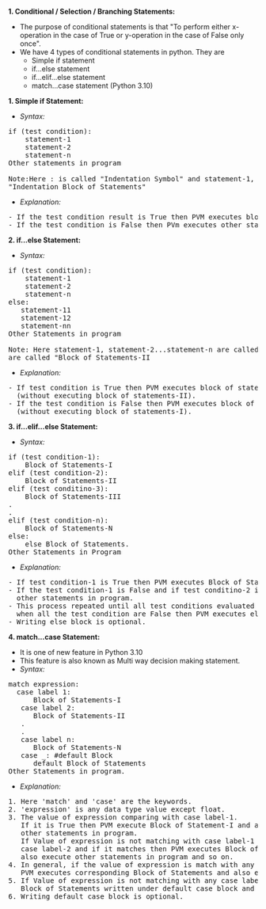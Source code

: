 **1. Conditional / Selection / Branching Statements:**
- The purpose of conditional statements is that "To perform either x-operation in the case of True or y-operation in the case of False only once".
- We have 4 types of conditional statements in python. They are
     - Simple if statement
     - if...else statement
     - if...elif...else statement
     - match...case statement (Python 3.10)

**1. Simple if Statement:**
- _Syntax:_
<pre>if (test condition):
    statement-1
    statement-2
    statement-n
Other statements in program

Note:Here : is called "Indentation Symbol" and statement-1, statement-2...statement-n are called 
"Indentation Block of Statements"</pre>

- _Explanation:_ 
<pre>- If the test condition result is True then PVM executes block of statements and also other statements in program.
- If the test condition is False then PVm executes other statements in program only.</pre>

**2. if...else Statement:**
- _Syntax:_
<pre>
if (test condition):
    statement-1
    statement-2
    statement-n
else:
   statement-11
   statement-12
   statement-nn
Other Statements in program

Note: Here statement-1, statement-2...statement-n are called as "Block of Statements-I and statement-11, statement-12...statement-nn
are called "Block of Statements-II</pre>

- _Explanation:_
<pre>- If test condition is True then PVM executes block of statements-I ad also executes other statements in program
  (without executing block of statements-II).
- If the test condition is False then PVM executes block of statements-II and also executes other statements in program
  (without executing block of statements-I).</pre>

**3. if...elif...else Statement:**
- _Syntax:_ 
<pre>
if (test condition-1):
    Block of Statements-I
elif (test condition-2):
    Block of Statements-II
elif (test conditino-3):
    Block of Statements-III
.
.
elif (test condition-n):
    Block of Statements-N
else:
    else Block of Statements.
Other Statements in Program</pre>
- _Explanation:_
<pre>- If test condition-1 is True then PVM executes Block of Statements-I and other statements in program.
- If the test condition-1 is False and if test conditino-2 is True then PVM executes Block of Statements-II and 
  other statements in program.
- This process repeated until all test conditions evaluated and 
  when all the test condition are False then PVM executes else Block of Statements and Other statements in program.
- Writing else block is optional.</pre>

**4. match...case Statement:**
- It is one of new feature in Python 3.10
- This feature is also known as Multi way decision making statement.
- _Syntax:_
<pre>
match expression:
  case label 1:
      Block of Statements-I
   case label 2:
      Block of Statements-II
   .
   .
   case label n:
      Block of Statements-N
   case _: #default Block
      default Block of Statements
Other Statements in program.</pre>

- _Explanation:_ 
<pre>1. Here 'match' and 'case' are the keywords.
2. 'expression' is any data type value except float.
3. The value of expression comparing with case label-1.
   If it is True then PVM execute Block of Statement-I and also executes
   other statements in program.
   If Value of expression is not matching with case label-1 then it compares with
   case label-2 and if it matches then PVM executes Block of Statements-II and 
   also execute other statements in program and so on.
4. In general, if the value of expression is match with any case label then 
   PVM executes corresponding Block of Statements and also executes Other Statements.
5. If Value of expression is not matching with any case labels then PVM executes 
   Block of Statements written under default case block and also executes Other statements.
6. Writing default case block is optional.</pre>

